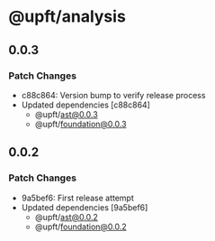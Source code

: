 # @upft/analysis

## 0.0.3

### Patch Changes

- c88c864: Version bump to verify release process
- Updated dependencies [c88c864]
  - @upft/ast@0.0.3
  - @upft/foundation@0.0.3

## 0.0.2

### Patch Changes

- 9a5bef6: First release attempt
- Updated dependencies [9a5bef6]
  - @upft/ast@0.0.2
  - @upft/foundation@0.0.2
